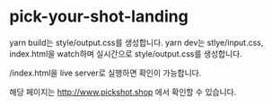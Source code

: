 # pick-your-shot-landing

yarn build는 style/output.css를 생성합니다.
yarn dev는 stlye/input.css, index.html을 watch하며 실시간으로 style/output.css를 생성합니다.

/index.html을 live server로 실행하면 확인이 가능합니다.

해당 페이지는 http://www.pickshot.shop 에서 확인할 수 있습니다. 
